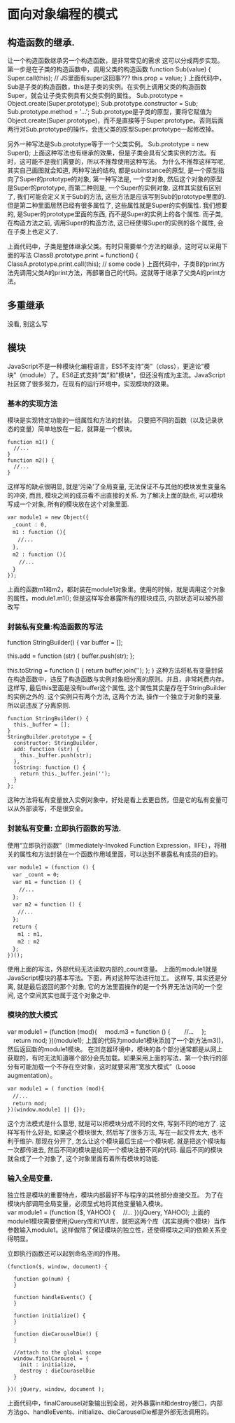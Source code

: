 # 面向对象编程的模式
## 构造函数的继承.
让一个构造函数继承另一个构造函数，是非常常见的需求
这可以分成两步实现。第一步是在子类的构造函数中，调用父类的构造函数
function Sub(value) {
  Super.call(this); // JS里面有super这回事???
  this.prop = value;
}
上面代码中，Sub是子类的构造函数，this是子类的实例。在实例上调用父类的构造函数Super，就会让子类实例具有父类实例的属性。
Sub.prototype = Object.create(Super.prototype);
Sub.prototype.constructor = Sub;
Sub.prototype.method = '...';
Sub.prototype是子类的原型，要将它赋值为Object.create(Super.prototype)，而不是直接等于Super.prototype。否则后面两行对Sub.prototype的操作，会连父类的原型Super.prototype一起修改掉。

另外一种写法是Sub.prototype等于一个父类实例。
Sub.prototype = new Super();
上面这种写法也有继承的效果，但是子类会具有父类实例的方法。有时，这可能不是我们需要的，所以不推荐使用这种写法。
为什么不推荐这样写呢, 其实自己画图就会知道, 两种写法的结构, 都是subinstance的原型, 是一个原型指向了Super的prototype的对象, 第一种写法是, 一个空对象, 然后这个对象的原型是Super的prototype, 而第二种则是, 一个Super的实例对象. 这样其实就有区别了, 我们可能会定义关于Sub的方法, 这些方法是应该写到Sub的prototype里面的. 但是第二种里面居然已经有很多属性了, 这些属性就是Super的实例属性. 我们想要的, 是Super的prototype里面的东西, 而不是Super的实例上的各个属性. 
而子类, 在构造方法之前, 调用Super的构造方法, 这已经使得Super的实例的各个属性, 会在子类上也定义了. 

上面代码中，子类是整体继承父类。有时只需要单个方法的继承，这时可以采用下面的写法
ClassB.prototype.print = function() {
  ClassA.prototype.print.call(this);
  // some code
}
上面代码中，子类B的print方法先调用父类A的print方法，再部署自己的代码。这就等于继承了父类A的print方法。


## 多重继承
没看, 别这么写

## 模块
JavaScript不是一种模块化编程语言，ES5不支持”类”（class），更遑论”模块”（module）了。ES6正式支持”类”和”模块”，但还没有成为主流。JavaScript社区做了很多努力，在现有的运行环境中，实现模块的效果。

### 基本的实现方法
模块是实现特定功能的一组属性和方法的封装。
只要把不同的函数（以及记录状态的变量）简单地放在一起，就算是一个模块。
```
function m1() {
  //...
}
function m2() {
  //...
}
```
这样写的缺点很明显, 就是'污染'了全局变量, 无法保证不与其他的模块发生变量名的冲突, 而且, 模块之间的成员看不出直接的关系. 
为了解决上面的缺点, 可以模块写成一个对象, 所有的模块放在这个对象里面. 
```
var module1 = new Object({
　_count : 0,
　m1 : function (){
　　//...
　},
　m2 : function (){
  　//...
　}
});
```
上面的函数m1和m2，都封装在module1对象里。使用的时候，就是调用这个对象的属性。module1.m1();
但是这样写会暴露所有的模块成员, 内部状态可以被外部改写
### 封装私有变量:构造函数的写法 
function StringBuilder() {
  var buffer = [];

  this.add = function (str) {
     buffer.push(str);
  };

  this.toString = function () {
    return buffer.join('');
  };
}
这种方法将私有变量封装在构造函数中，违反了构造函数与实例对象相分离的原则。并且，非常耗费内存。
这样写, 最后this里面是没有buffer这个属性, 这个属性其实是存在于StringBuilder的实例之外的. 这个实例只有两个方法, 这两个方法, 操作一个独立于对象的变量. 所以说违反了分离原则. 
```
function StringBuilder() {
  this._buffer = [];
}
StringBuilder.prototype = {
  constructor: StringBuilder,
  add: function (str) {
    this._buffer.push(str);
  },
  toString: function () {
    return this._buffer.join('');
  }
};
```
这种方法将私有变量放入实例对象中，好处是看上去更自然，但是它的私有变量可以从外部读写，不是很安全。

### 封装私有变量: 立即执行函数的写法.
使用“立即执行函数”（Immediately-Invoked Function Expression，IIFE），将相关的属性和方法封装在一个函数作用域里面，可以达到不暴露私有成员的目的。
```
var module1 = (function () {
　var _count = 0;
　var m1 = function () {
　  //...
　};
　var m2 = function () {
　　//...
　};
　return {
　　m1 : m1,
　　m2 : m2
　};
})();
```
使用上面的写法，外部代码无法读取内部的_count变量。
上面的module1就是JavaScript模块的基本写法。下面，再对这种写法进行加工。
这样写, 其实还是分离, 就是最后返回的那个对象, 它的方法里面操作的是一个外界无法访问的一个空间, 这个空间其实也属于这个对象之中. 

### 模块的放大模式   

var module1 = (function (mod){
　mod.m3 = function () {
　　//...
　};
　return mod;
})(module1);
上面的代码为module1模块添加了一个新方法m3()，然后返回新的module1模块。
在浏览器环境中，模块的各个部分通常都是从网上获取的，有时无法知道哪个部分会先加载。如果采用上面的写法，第一个执行的部分有可能加载一个不存在空对象，这时就要采用”宽放大模式”（Loose augmentation）。
```
var module1 = ( function (mod){
　//...
　return mod;
})(window.module1 || {});
```
这个方法模式是什么意思, 就是可以把模块分成不同的文件, 写到不同的地方了. 这样写有什么好处, 如果这个模块很大, 然后写了很多方法, 写在一起文件太大, 也不利于维护. 那现在分开了, 怎么让这个模块最后生成一个模块呢. 就是把这个模块每一次都传进去, 然后不同的模块是给同一个模块注册不同的代码. 最后不同的模块就合成了一个对象了, 这个对象里面有着所有模块的功能. 

### 输入全局变量.
独立性是模块的重要特点，模块内部最好不与程序的其他部分直接交互。
为了在模块内部调用全局变量，必须显式地将其他变量输入模块。  
var module1 = (function ($, YAHOO) {
　//...
})(jQuery, YAHOO);
上面的module1模块需要使用jQuery库和YUI库，就把这两个库（其实是两个模块）当作参数输入module1。这样做除了保证模块的独立性，还使得模块之间的依赖关系变得明显。

立即执行函数还可以起到命名空间的作用。
```
(function($, window, document) {

  function go(num) {
  }

  function handleEvents() {
  }

  function initialize() {
  }

  function dieCarouselDie() {
  }

  //attach to the global scope
  window.finalCarousel = {
    init : initialize,
    destroy : dieCouraselDie
  }

})( jQuery, window, document );
```
上面代码中，finalCarousel对象输出到全局，对外暴露init和destroy接口，内部方法go、handleEvents、initialize、dieCarouselDie都是外部无法调用的。























